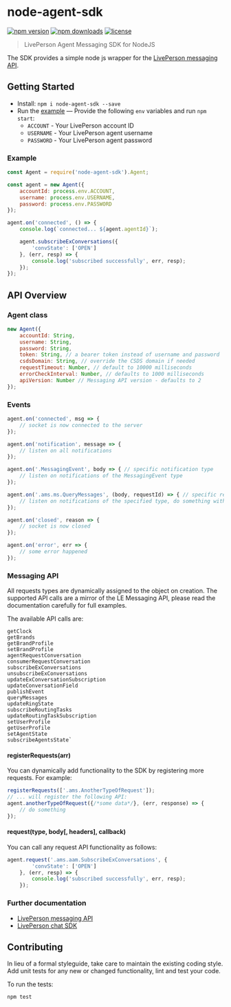 
# node-agent-sdk

[![npm version](https://img.shields.io/npm/v/node-agent-sdk.svg)](https://img.shields.io/npm/v/node-agent-sdk)
[![npm downloads](https://img.shields.io/npm/dm/node-agent-sdk.svg)](https://img.shields.io/npm/dm/node-agent-sdk.svg)
[![license](https://img.shields.io/npm/l/node-agent-sdk.svg)](LICENSE)

> LivePerson Agent Messaging SDK for NodeJS

The SDK provides a simple node js wrapper for the [LivePerson messaging API][1].


## Getting Started

- Install: `npm i node-agent-sdk --save`
- Run the [example](/examples/bot.js) &mdash; Provide the following `env` 
variables and run `npm start`:
  - `ACCOUNT` - Your LivePerson account ID
  - `USERNAME` - Your LivePerson agent username
  - `PASSWORD` - Your LivePerson agent password


### Example

```javascript
const Agent = require('node-agent-sdk').Agent;

const agent = new Agent({
    accountId: process.env.ACCOUNT,
    username: process.env.USERNAME,
    password: process.env.PASSWORD
});

agent.on('connected', () => {
    console.log(`connected... ${agent.agentId}`);

    agent.subscribeExConversations({
        'convState': ['OPEN']
    }, (err, resp) => {
        console.log('subscribed successfully', err, resp);
    });
});
```


## API Overview


### Agent class

```javascript
new Agent({
    accountId: String,
    username: String,
    password: String,
    token: String, // a bearer token instead of username and password
    csdsDomain: String, // override the CSDS domain if needed
    requestTimeout: Number, // default to 10000 milliseconds
    errorCheckInterval: Number, // defaults to 1000 milliseconds
    apiVersion: Number // Messaging API version - defaults to 2
});
```


### Events

```javascript
agent.on('connected', msg => {
    // socket is now connected to the server
});

agent.on('notification', message => {
    // listen on all notifications
});

agent.on('.MessagingEvent', body => { // specific notification type
    // listen on notifications of the MessagingEvent type
});

agent.on('.ams.ms.QueryMessages', (body, requestId) => { // specific response type
    // listen on notifications of the specified type, do something with the requestId
});

agent.on('closed', reason => {
    // socket is now closed
});

agent.on('error', err => {
    // some error happened
});
```


### Messaging API

All requests types are dynamically assigned to the object on creation.
The supported API calls are a mirror of the LE Messaging API, please read 
the documentation carefully for full examples.

The available API calls are:

```
getClock
getBrands
getBrandProfile
setBrandProfile
agentRequestConversation
consumerRequestConversation
subscribeExConversations
unsubscribeExConversations
updateExConversationSubscription
updateConversationField
publishEvent
queryMessages
updateRingState
subscribeRoutingTasks
updateRoutingTaskSubscription
setUserProfile
getUserProfile
setAgentState
subscribeAgentsState`
```


#### registerRequests(arr)

You can dynamically add functionality to the SDK by registering more requests.
For example:

```javascript
registerRequests(['.ams.AnotherTypeOfRequest']);
// ... will register the following API:
agent.anotherTypeOfRequest({/*some data*/}, (err, response) => {
    // do something
});
```


#### request(type, body[, headers], callback)

You can call any request API functionality as follows:

```javascript
agent.request('.ams.aam.SubscribeExConversations', {
        'convState': ['OPEN']
    }, (err, resp) => {
        console.log('subscribed successfully', err, resp);
    });
```


### Further documentation

- [LivePerson messaging API][1]
- [LivePerson chat SDK][2]


## Contributing

In lieu of a formal styleguide, take care to maintain the existing coding 
style. Add unit tests for any new or changed functionality, lint and test your code.

To run the tests:

```sh
npm test
```






[1]: http://ec2-54-175-164-201.compute-1.amazonaws.com:4180/v3/consumer-interation-index.html
[2]: https://github.com/LivePersonInc/chat-agent
